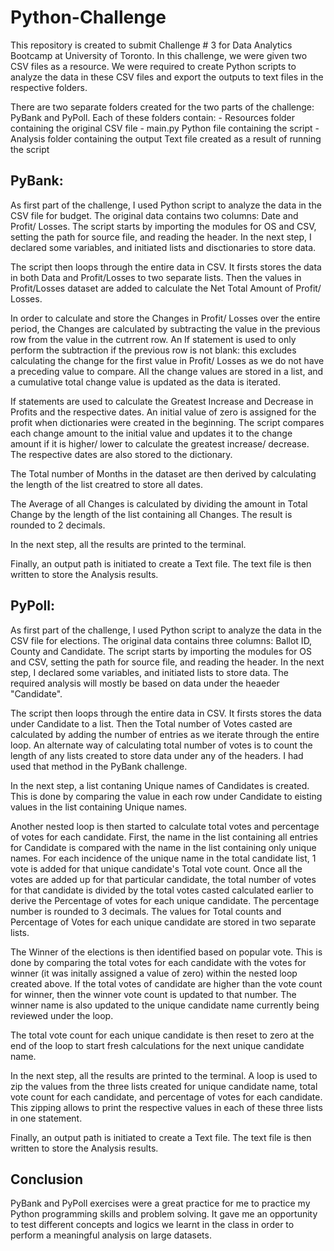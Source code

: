 # **Python-Challenge**

This repository is created to submit Challenge # 3 for Data Analytics Bootcamp at University of Toronto. In this challenge, we were given two CSV files as a resource. We were required to create Python scripts to analyze the data in these CSV files and export the outputs to text files in the respective folders.

There are two separate folders created for the two parts of the challenge: PyBank and PyPoll. Each of these folders contain:
    - Resources folder containing the original CSV file
    - main.py Python file containing the script
    - Analysis folder containing the output Text file created as a result of running the script

## **PyBank:**

As first part of the challenge, I used Python script to analyze the data in the CSV file for budget. The original data contains two columns: Date and Profit/ Losses. The script starts by importing the modules for OS and CSV, setting the path for source file, and reading the header. In the next step, I declared some variables, and initiated lists and disctionaries to store data.

The script then loops through the entire data in CSV. It firsts stores the data in both Data and Profit/Losses to two separate lists. Then the values in Profit/Losses dataset are added to calculate the Net Total Amount of Profit/ Losses. 

In order to calculate and store the Changes in Profit/ Losses over the entire period, the Changes are calculated by subtracting the value in the previous row from the value in the cutrrent row. An If statement is used to only perform the subtraction if the previous row is not blank: this excludes calculating the change for the first value in Profit/ Losses as we do not have a preceding value to compare. All the change values are stored in a list, and a cumulative total change value is updated as the data is iterated. 

If statements are used to calculate the Greatest Increase and Decrease in Profits and the respective dates. An initial value of zero is assigned for the profit when dictionaries were created in the beginning. The script compares each change amount to the initial value and updates it to the change amount if it is higher/ lower to calculate the greatest increase/ decrease. The respective dates are also stored to the dictionary. 

The Total number of Months in the dataset are then derived by calculating the length of the list creatred to store all dates. 

The Average of all Changes is calculated by dividing the amount in Total Change by the length of the list containing all Changes. The result is rounded to 2 decimals.

In the next step, all the results are printed to the terminal.

Finally, an output path is initiated to create a Text file. The text file is then written to store the Analysis results.

## **PyPoll:**

As first part of the challenge, I used Python script to analyze the data in the CSV file for elections. The original data contains three columns: Ballot ID, County and Candidate. The script starts by importing the modules for OS and CSV, setting the path for source file, and reading the header. In the next step, I declared some variables, and initiated lists to store data. The required analysis will mostly be based on data under the heaeder "Candidate".

The script then loops through the entire data in CSV. It firsts stores the data under Candidate to a list. Then the Total number of Votes casted are calculated by adding the number of entries as we iterate through the entire loop. An alternate way of calculating total number of votes is to count the length of any lists created to store data under any of the headers. I had used that method in the PyBank challenge.

In the next step, a list contaning Unique names of Candidates is created. This is done by comparing the value in each row under Candidate to eisting values in the list containing Unique names.

Another nested loop is then started to calculate total votes and percentage of votes for each candidate. First, the name in the list containing all entries for Candidate is compared with the name in the list containing only unique names. For each incidence of the unique name in the total candidate list, 1 vote is added for that unique candidate's Total vote count. Once all the votes are added up for that particular candidate, the total number of votes for that candidate is divided by the total votes casted calculated earlier to derive the Percentage of votes for each unique candidate. The percentage number is rounded to 3 decimals. The values for Total counts and Percentage of Votes for each unique candidate are stored in two separate lists.

The Winner of the elections is then identified based on popular vote. This is done by comparing the total votes for each candidate with the votes for winner (it was initally assigned a value of zero) within the nested loop created above. If the total votes of candidate are higher than the vote count for winner, then the winner vote count is updated to that number. The winner name is also updated to the unique candidate name currently being reviewed under the loop. 

The total vote count for each unique candidate is then reset to zero at the end of the loop to start fresh calculations for the next unique candidate name.

In the next step, all the results are printed to the terminal. A loop is used to zip the values from the three lists created for unique candidate name, total vote count for each candidate, and percentage of votes for each candidate. This zipping allows to print the respective values in each of these three lists in one statement. 

Finally, an output path is initiated to create a Text file. The text file is then written to store the Analysis results.

## **Conclusion**

PyBank and PyPoll exercises were a great practice for me to practice my Python programming skills and problem solving. It gave me an opportunity to test different concepts and logics we learnt in the class in order to perform a meaningful analysis on large datasets.